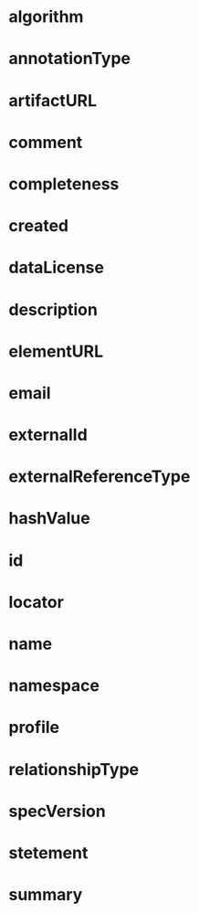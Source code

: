 # algorithm

# annotationType

# artifactURL

# comment

# completeness

# created

# dataLicense

# description

# elementURL

# email

# externalId

# externalReferenceType

# hashValue

# id

# locator

# name

# namespace

# profile

# relationshipType

# specVersion

# stetement

# summary

